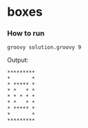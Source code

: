 # boxes

### How to run

    groovy solution.groovy 9
    
    
Output:
```
*********
*       *
* ***** *
* *   * *
* * * * *
* *   * *
* ***** *
*       *
*********
```
